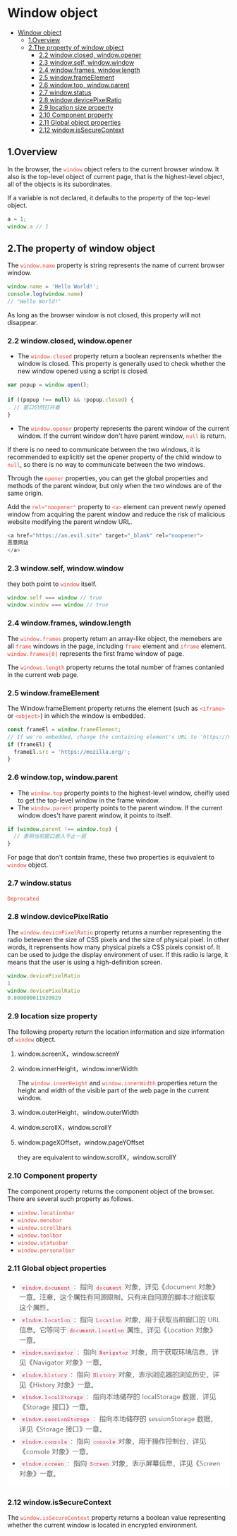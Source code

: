 # Window object

- [Window object](#window-object)
  - [1.Overview](#1overview)
  - [2.The property of window object](#2the-property-of-window-object)
    - [2.2 window.closed, window.opener](#22-windowclosed-windowopener)
    - [2.3 window.self, window.window](#23-windowself-windowwindow)
    - [2.4 window.frames, window.length](#24-windowframes-windowlength)
    - [2.5 window.frameElement](#25-windowframeelement)
    - [2.6 window.top, window.parent](#26-windowtop-windowparent)
    - [2.7 window.status](#27-windowstatus)
    - [2.8 window.devicePixelRatio](#28-windowdevicepixelratio)
    - [2.9 location size property](#29-location-size-property)
    - [2.10 Component property](#210-component-property)
    - [2.11 Global object properties](#211-global-object-properties)
    - [2.12 window.isSecureContext](#212-windowissecurecontext)

## 1.Overview

In the browser, the <code style="color:#ea4335">window</code> object refers to the current browser window. It also is the top-level object of current page, that is the highest-level object, all of the objects is its subordinates.

If a variable is not declared, it defaults to the property of the top-level object.

```js
a = 1;
window.a // 1
```

## 2.The property of window object

The <code style="color:#ea4335">window.name</code> property is string represents the name of current browser window.

```js
window.name = 'Hello World!';
console.log(window.name)
// "Hello World!"
```

As long as the browser window is not closed, this property will not disappear.

### 2.2 window.closed, window.opener

- The <code style="color:#ea4335">window.closed</code> property return a boolean reprensents whether the window is closed. This property is generally used to check whether the new window opened using a script is closed.

```js
var popup = window.open();

if ((popup !== null) && !popup.closed) {
  // 窗口仍然打开着
}
```

- The <code style="color:#ea4335">window.opener</code> property represents the parent window of the current window. If the current window don't have parent window, <code style="color:#ea4335">null</code> is return.

If there is no need to communicate between the two windows, it is recommended to explicitly set the opener property of the child window to <code style="color:#ea4335">null</code>, so there is no way to communicate between the two windows.

Through the <code style="color:#ea4335">opener</code> properties, you can get the global properties and methods of the parent window, but only when the two windows are of the same origin.

Add the <code style="color:#ea4335">rel="noopener"</code> property to <code style="color:#ea4335">\<a></code> element can prevent newly opened window from acquiring the parent window and reduce the risk of malicious website modifying the parent window URL.

```js
<a href="https://an.evil.site" target="_blank" rel="noopener">
恶意网站
</a>
```

### 2.3 window.self, window.window

they both point to <code style="color:#ea4335">window</code> itself.

```js
window.self === window // true
window.window === window // true
```

### 2.4 window.frames, window.length

The <code style="color:#ea4335">window.frames</code> property return an array-like object, the memebers are all <code style="color:#ea4335">frame</code> windows in the page, including <code style="color:#ea4335">frame</code> element and <code style="color:#ea4335">iframe</code> element. <code style="color:#ea4335">window.frames[0]</code> represents the first frame window of page.

The <code style="color:#ea4335">windows.length</code> property returns the total number of frames contanied in the current web page.

### 2.5 window.frameElement

The Window.frameElement property returns the element (such as <code style="color:#ea4335">\<iframe></code> or <code style="color:#ea4335">\<object></code>) in which the window is embedded.

```js
const frameEl = window.frameElement;
// If we're embedded, change the containing element's URL to 'https://mozilla.org/'
if (frameEl) {
  frameEl.src = 'https://mozilla.org/';
}
```

### 2.6 window.top, window.parent

- The <code style="color:#ea4335">window.top</code> property points to the highest-level window, cheifly used to get the top-level window in the frame window.
- The <code style="color:#ea4335">window.parent</code> property points to the parent window. If the current window does't have parent window, it points to itself.

```js
if (window.parent !== window.top) {
  // 表明当前窗口嵌入不止一层
}
```

For page that don't contain frame, these two properties is equivalent to <code style="color:#ea4335">window</code> object.

### 2.7 window.status

<code style="color:#ea4335">Deprecated</code>

### 2.8 window.devicePixelRatio

The <code style="color:#ea4335">window.devicePixelRatio</code> property returns a number representing the radio beteween the size of CSS pixels and the size of physical pixel. In other words, it reprensents how many physical pixels a CSS pixels consist of. It can be used to judge the display environment of user. If this radio is large, it means that the user is using a high-definition screen.

```js
window.devicePixelRatio
1
window.devicePixelRatio
0.800000011920929
```

### 2.9 location size property

The following property return the location information and size information of <code style="color:#ea4335">window</code> object.

1. window.screenX，window.screenY

2. window.innerHeight，window.innerWidth

    The <code style="color:#ea4335">window.innerHeight</code> and <code style="color:#ea4335">window.innerWidth</code> properties return the height and width of the visible part of the web page in the current window.

3. window.outerHeight，window.outerWidth

4. window.scrollX，window.scrollY

5. window.pageXOffset，window.pageYOffset

    they are equivalent to window.scrollX，window.scrollY

### 2.10 Component property

The component property returns the component object of the browser. There are several such property as follows.

- <code style="color:#ea4335">window.locationbar</code>
- <code style="color:#ea4335">window.menubar</code>
- <code style="color:#ea4335">window.scrollbars</code>
- <code style="color:#ea4335">window.toolbar</code>
- <code style="color:#ea4335">window.statusbar</code>
- <code style="color:#ea4335">window.personalbar</code>

### 2.11 Global object properties

![20211130221841](https://raw.githubusercontent.com/Logible/Image/main/note_image/20211130221841.png)

### 2.12 window.isSecureContext

The <code style="color:#ea4335">window.isSecureContext</code> property returns a boolean value representing whether the current window is located in encrypted environment.
